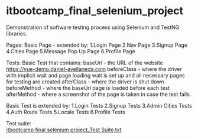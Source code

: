 # itbootcamp_final_selenium_project

Demonstration of software testing process using Selenium and TestNG libraries.

Pages: Basic Page - extended by:
       1.Login Page
       2.Nav Page
       3.Signup Page
       4.Cities Page
       5.Message Pop Up Page
       6.Profile Page
       
Tests: 
Basic Test that contains:
baseUrl - the URL of the website https://vue-demo.daniel-avellaneda.com
beforeClass - where the driver with implicit wait and page loading wait is set up and all necessary pages for testing are created
afterClass - where the driver is shut down
beforeMethod - where the baseUrl page is loaded before each test
afterMethod - where a screenshot of the page is taken in case the test fails.

Basic Test is extended by:
       1.Login Tests 
       2.Signup Tests
       3.Admin Cities Tests
       4.Auth Route Tests
       5.Locale Tests
       6.Profile Tests
       
Test suite:                                                                                                      
[itbootcamp final selenium project_Test Suite.txt](https://github.com/jovanaMil88/itbootcamp_final_selenium_project/files/10818738/itbootcamp.final.selenium.project_Test.Suite.txt)
                                                                                                         
                                                          
                                               
         
